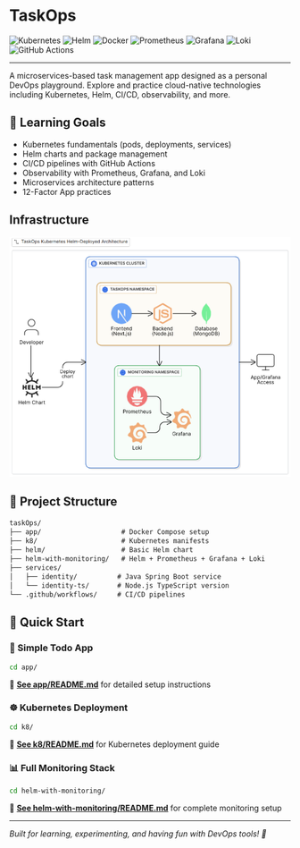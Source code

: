 # TaskOps 
![Kubernetes](https://img.shields.io/badge/Kubernetes-326CE5?style=for-the-badge&logo=kubernetes&logoColor=white)
![Helm](https://img.shields.io/badge/Helm-0F1689?style=for-the-badge&logo=helm&logoColor=white)
![Docker](https://img.shields.io/badge/Docker-2496ED?style=for-the-badge&logo=docker&logoColor=white)
![Prometheus](https://img.shields.io/badge/Prometheus-E6522C?style=for-the-badge&logo=prometheus&logoColor=white)
![Grafana](https://img.shields.io/badge/Grafana-F46800?style=for-the-badge&logo=grafana&logoColor=white)
![Loki](https://img.shields.io/badge/Loki-F46800?style=for-the-badge&logo=grafana&logoColor=white)
![GitHub Actions](https://img.shields.io/badge/GitHub_Actions-2088FF?style=for-the-badge&logo=github-actions&logoColor=white)

---

A microservices-based task management app designed as a personal DevOps playground.
Explore and practice cloud-native technologies including Kubernetes, Helm, CI/CD, observability, and more.

## 🎯 Learning Goals

- Kubernetes fundamentals (pods, deployments, services)
- Helm charts and package management
- CI/CD pipelines with GitHub Actions
- Observability with Prometheus, Grafana, and Loki
- Microservices architecture patterns
- 12-Factor App practices


## Infrastructure

<p align="center"> <img src="assets/infrasturture.png" alt="Image Gallery App" width="600"> </p>


## 📁 Project Structure

```
taskOps/
├── app/                    # Docker Compose setup
├── k8/                     # Kubernetes manifests
├── helm/                   # Basic Helm chart
├── helm-with-monitoring/   # Helm + Prometheus + Grafana + Loki
├── services/
│   ├── identity/          # Java Spring Boot service
│   └── identity-ts/       # Node.js TypeScript version
└── .github/workflows/     # CI/CD pipelines
```




## 🚀 Quick Start

### 🐳 Simple Todo App
```bash
cd app/
```
📖 **[See app/README.md](app/README.md)** for detailed setup instructions

### ☸️ Kubernetes Deployment
```bash
cd k8/
```
📖 **[See k8/README.md](k8/README.md)** for Kubernetes deployment guide

### 📊 Full Monitoring Stack
```bash
cd helm-with-monitoring/
```
📖 **[See helm-with-monitoring/README.md](helm-with-monitoring/README.md)** for complete monitoring setup





---

*Built for learning, experimenting, and having fun with DevOps tools! 🎉*